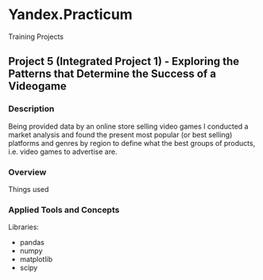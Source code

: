 # Yandex.Practicum
Training Projects

## Project 5 (Integrated Project 1) - Exploring the Patterns that Determine the Success of a Videogame


### Description
Being provided data by an online store selling video games I conducted a market analysis and found the present most popular (or best selling) platforms and genres by region to define what the best groups of products, i.e. video games to advertise are.

### Overview
Things used


### Applied Tools and Concepts
Libraries: 
- pandas
- numpy
- matplotlib
- scipy

